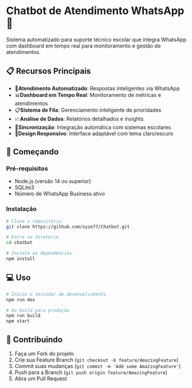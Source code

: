 # Chatbot de Atendimento WhatsApp 🤖

Sistema automatizado para suporte técnico escolar que integra WhatsApp com dashboard em tempo real para monitoramento e gestão de atendimentos.

## 📋 Recursos Principais

- 🤖**Atendimento Automatizado**: Respostas inteligentes via WhatsApp
- 📊**Dashboard em Tempo Real**: Monitoramento de métricas e atendimentos
- 📋**Sistema de Fila**: Gerenciamento inteligente de prioridades
- 📈**Análise de Dados**: Relatórios detalhados e insights
- 🔄**Sincronização**: Integração automática com sistemas escolares
- 🎨**Design Responsivo**: Interface adaptável com tema claro/escuro

## 🚀 Começando

### Pré-requisitos

- Node.js (versão 14 ou superior)
- SQLite3
- Número de WhatsApp Business ativo

### Instalação

```bash
# Clone o repositório
git clone https://github.com/syze77/Chatbot.git

# Entre no diretório
cd chatbot

# Instale as dependências
npm install

```

## 💻 Uso

```bash
# Inicie o servidor de desenvolvimento
npm run dev

# Ou build para produção
npm run build
npm start
```

## 🤝 Contribuindo

1. Faça um Fork do projeto
2. Crie sua Feature Branch (`git checkout -b feature/AmazingFeature`)
3. Commit suas mudanças (`git commit -m 'Add some AmazingFeature'`)
4. Push para a Branch (`git push origin feature/AmazingFeature`)
5. Abra um Pull Request
